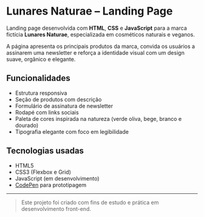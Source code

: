# Lunares Naturae – Landing Page

Landing page desenvolvida com **HTML**, **CSS** e **JavaScript** para a marca fictícia **Lunares Naturae**, especializada em cosméticos naturais e veganos.

A página apresenta os principais produtos da marca, convida os usuários a assinarem uma newsletter e reforça a identidade visual com um design suave, orgânico e elegante.

## Funcionalidades

- Estrutura responsiva
- Seção de produtos com descrição
- Formulário de assinatura de newsletter
- Rodapé com links sociais
- Paleta de cores inspirada na natureza (verde oliva, bege, branco e dourado)
- Tipografia elegante com foco em legibilidade

## Tecnologias usadas

- HTML5  
- CSS3 (Flexbox e Grid)  
- JavaScript (em desenvolvimento)  
- [CodePen](https://codepen.io) para prototipagem

---

> Este projeto foi criado com fins de estudo e prática em desenvolvimento front-end.

